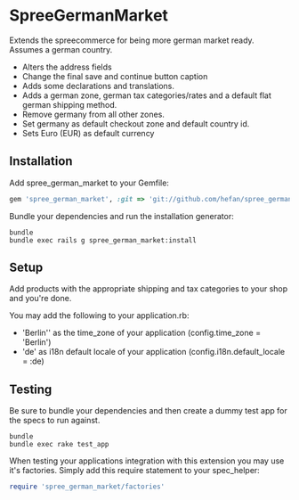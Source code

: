 SpreeGermanMarket
=================

Extends the spreecommerce for being more german market ready. Assumes a german country.

- Alters the address fields
- Change the final save and continue button caption 
- Adds some declarations and translations. 
- Adds a german zone, german tax categories/rates and a default flat german shipping method.
- Remove germany from all other zones.
- Set germany as default checkout zone and default country id.
- Sets Euro (EUR) as default currency


Installation
------------

Add spree_german_market to your Gemfile:

```ruby
gem 'spree_german_market', :git => 'git://github.com/hefan/spree_german_market.git' 
```

Bundle your dependencies and run the installation generator:

```shell
bundle
bundle exec rails g spree_german_market:install
```


Setup
-----

Add products with the appropriate shipping and tax categories to your shop and you're done.

You may add the following to your application.rb:

- 'Berlin'' as the time_zone of your application (config.time_zone = 'Berlin')
- 'de' as i18n default locale of your application (config.i18n.default_locale = :de)


Testing
-------

Be sure to bundle your dependencies and then create a dummy test app for the specs to run against.

```shell
bundle
bundle exec rake test_app
```

When testing your applications integration with this extension you may use it's factories.
Simply add this require statement to your spec_helper:

```ruby
require 'spree_german_market/factories'
```


